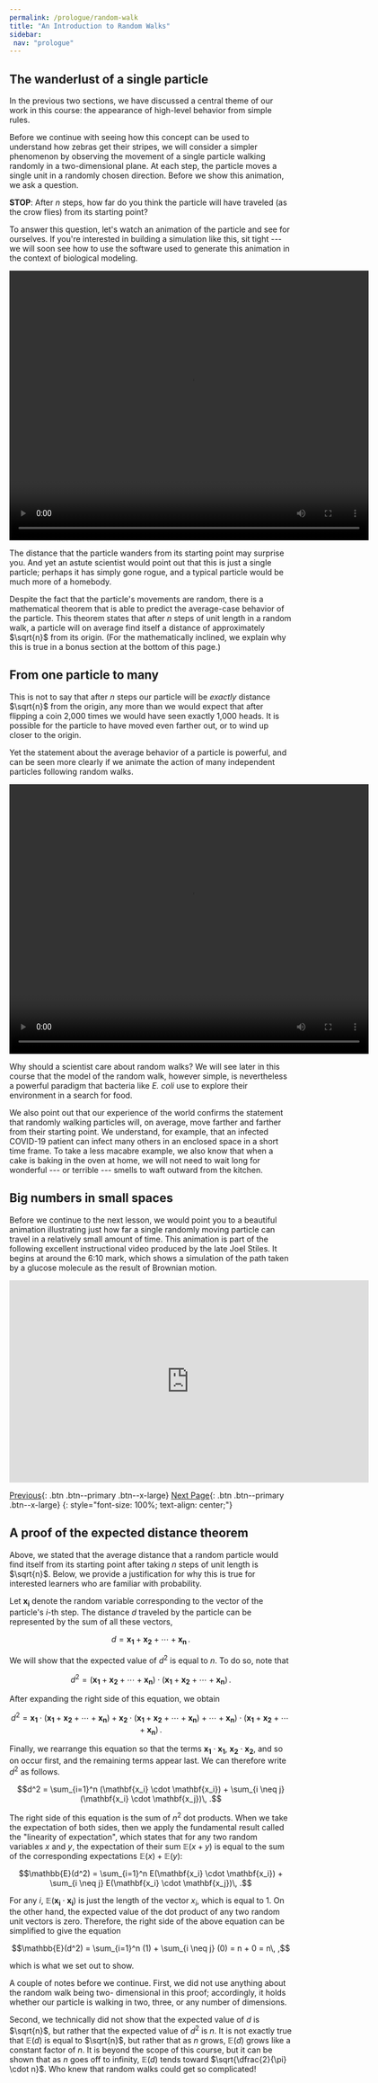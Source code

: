 ```yaml
---
permalink: /prologue/random-walk
title: "An Introduction to Random Walks"
sidebar:
 nav: "prologue"
---
```


## The wanderlust of a single particle

In the previous two sections, we have discussed a central theme of our work in this course: the appearance of high-level behavior from simple rules.

Before we continue with seeing how this concept can be used to understand how zebras get their stripes, we will consider a simpler phenomenon by observing the movement of a single particle walking randomly in a two-dimensional plane. At each step, the particle moves a single unit in a randomly chosen direction. Before we show this animation, we ask a question.

**STOP**: After *n* steps, how far do you think the particle will have traveled (as the crow flies) from its starting point?

To answer this question, let's watch an animation of the particle and see for ourselves. If you're interested in building a simulation like this, sit tight --- we will soon see how to use the software used to generate this animation in the context of biological modeling.

<div style="text-align:center">
	<video width="640" height="480" controls>
	  <source type="video/mp4" src="../assets/random_walk_1.mp4">
	</video>
</div>

The distance that the particle wanders from its starting point may surprise you. And yet an astute scientist would point out that this is just a single particle; perhaps it has simply gone rogue, and a typical particle would be much more of a homebody.

Despite the fact that the particle's movements are random, there is a mathematical theorem that is able to predict the average-case behavior of the particle. This theorem states that after *n* steps of unit length in a random walk, a particle will on average find itself a distance of approximately $\sqrt{n}$ from its origin. (For the mathematically inclined, we explain why this is true in a bonus section at the bottom of this page.)

## From one particle to many

This is not to say that after *n* steps our particle will be *exactly* distance $\sqrt{n}$ from the origin, any more than we would expect that after flipping a coin 2,000 times we would have seen  exactly 1,000 heads.  It is possible for the particle to have moved even farther out, or to wind up closer to the origin.

Yet the statement about the average behavior of a particle is powerful, and can be seen more clearly if we animate the action of many independent particles following random walks.

<div style="text-align:center">
	<video width="640" height="480" controls>
	  <source type="video/mp4" src="../assets/random_walk_200.mp4">
	</video>
</div>

Why should a scientist care about random walks? We will see later in this course that the model of the random walk, however simple, is nevertheless a powerful paradigm that bacteria like *E. coli* use to explore their environment in a search for food.

We also point out that our experience of the world confirms the statement that randomly walking particles will, on average, move farther and farther from their starting point. We understand, for example, that an infected COVID-19 patient can infect many others in an enclosed space in a short time frame. To take a less macabre example, we also know that when a cake is baking in the oven at home, we will not need to wait long for wonderful --- or terrible --- smells to waft outward from the kitchen.

## Big numbers in small spaces

Before we continue to the next lesson, we would point you to a beautiful animation illustrating just how far a single randomly moving particle can travel in a relatively small amount of time. This animation is part of the following excellent instructional video produced by the late Joel Stiles. It begins at around the 6:10 mark, which shows a simulation of the path taken by a glucose molecule as the result of Brownian motion.

<iframe width="640" height="360" src="https://www.youtube-nocookie.com/embed/KQgydF-fXvc#t=06m10s" frameborder="0" allowfullscreen></iframe>

[Previous](home){: .btn .btn--primary .btn--x-large} [Next Page](animals){: .btn .btn--primary .btn--x-large}
{: style="font-size: 100%; text-align: center;"}

## A proof of the expected distance theorem

Above, we stated that the average distance that a random particle would find itself from its starting point after taking *n* steps of unit length is $\sqrt{n}$. Below, we provide a justification for why this is true for interested learners who are familiar with probability.

Let $\mathbf{x_i}$ denote the random variable corresponding to the vector of the particle's *i*-th step.  The distance *d* traveled by the particle can be represented by the sum of all these vectors,

$$d = \mathbf{x_1} + \mathbf{x_2} + \cdots + \mathbf{x_n} \,.$$

We will show that the expected value of $d^2$ is equal to *n*. To do so, note that

$$d^2 = (\mathbf{x_1} + \mathbf{x_2} + \cdots + \mathbf{x_n}) \cdot (\mathbf{x_1} + \mathbf{x_2} + \cdots + \mathbf{x_n})\,.$$

After expanding the right side of this equation, we obtain

$$d^2 = \mathbf{x_1} \cdot (\mathbf{x_1} + \mathbf{x_2} + \cdots + \mathbf{x_n}) + \mathbf{x_2} \cdot (\mathbf{x_1} + \mathbf{x_2} + \cdots + \mathbf{x_n}) + \cdots + \mathbf{x_n}) \cdot (\mathbf{x_1} + \mathbf{x_2} + \cdots + \mathbf{x_n}) \,.$$

Finally, we rearrange this equation so that the terms $\mathbf{x_1} \cdot \mathbf{x_1}$, $\mathbf{x_2} \cdot \mathbf{x_2}$, and so on occur first, and the remaining terms appear last. We can therefore write $d^2$ as follows.

$$d^2 = \sum_{i=1}^n (\mathbf{x_i} \cdot \mathbf{x_i}) + \sum_{i \neq j} (\mathbf{x_i} \cdot \mathbf{x_j})\, .$$

The right side of this equation is the sum of $n^2$ dot products.  When we take the expectation of both sides, then we apply the fundamental result called the "linearity of expectation", which states that for any two random variables $x$ and $y$, the expectation of their sum $\mathbb{E}(x + y)$ is equal to the sum of the corresponding expectations $\mathbb{E}(x) + \mathbb{E}(y)$:

$$\mathbb{E}(d^2) = \sum_{i=1}^n E(\mathbf{x_i} \cdot \mathbf{x_i}) + \sum_{i \neq j} E(\mathbf{x_i} \cdot \mathbf{x_j})\, .$$

For any *i*, $\mathbb{E}(\mathbf{x_i} \cdot \mathbf{x_i})$ is just the length of the vector $x_i$, which is equal to 1.  On the other hand, the expected value of the dot product of any two random unit vectors is zero.  Therefore, the right side of the above equation can be simplified to give the equation

$$\mathbb{E}(d^2) = \sum_{i=1}^n (1) + \sum_{i \neq j} (0) = n + 0 = n\, ,$$

which is what we set out to show.

A couple of notes before we continue. First, we did not use anything about the random walk being two- dimensional in this proof; accordingly, it holds whether our particle is walking in two, three, or any number of dimensions.

Second, we technically did not show that the expected value of $d$ is $\sqrt{n}$, but rather that the expected value of $d^2$ is $n$. It is not exactly true that $\mathbb{E}(d)$ is equal to $\sqrt{n}$, but rather that as $n$ grows, $\mathbb{E}(d)$ grows like a constant factor of $n$. It is beyond the scope of this course, but it can be shown that as $n$ goes off to infinity, $\mathbb{E}(d)$ tends toward $\sqrt{\dfrac{2}{\pi} \cdot n}$. Who knew that random walks could get so complicated!
